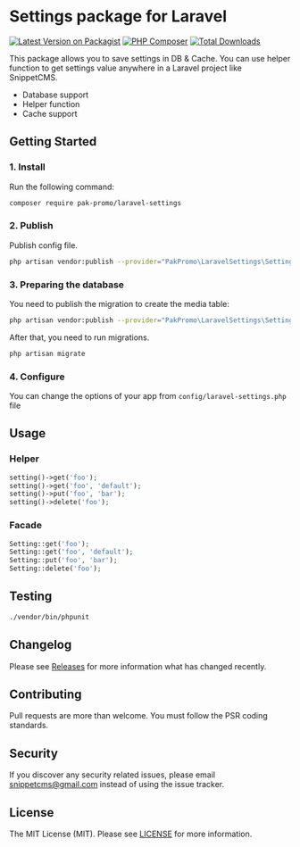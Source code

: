 # Settings package for Laravel

[![Latest Version on Packagist](https://img.shields.io/packagist/v/Pak-Promo/laravel-settings.svg?style=flat-square)](https://packagist.org/packages/Pak-Promo/laravel-settings)
[![PHP Composer](https://github.com/Pak-Promo/laravel-settings/actions/workflows/php.yml/badge.svg)](https://github.com/Pak-Promo/laravel-settings/actions/workflows/php.yml)
[![Total Downloads](https://img.shields.io/packagist/dt/Pak-Promo/laravel-settings.svg?style=flat-square)](https://packagist.org/packages/Pak-Promo/laravel-settings)

This package allows you to save settings in DB & Cache. You can use helper function to get settings value anywhere in a Laravel project like SnippetCMS.

* Database support
* Helper function
* Cache support

## Getting Started

### 1. Install

Run the following command:

```bash
composer require pak-promo/laravel-settings
```

### 2. Publish

Publish config file.

```bash
php artisan vendor:publish --provider="PakPromo\LaravelSettings\SettingsServiceProvider" --tag=settings-config
```

### 3. Preparing the database

You need to publish the migration to create the media table:

```bash
php artisan vendor:publish --provider="PakPromo\LaravelSettings\SettingsServiceProvider" --tag=settings-migration
```

After that, you need to run migrations.

```bash
php artisan migrate
```

### 4. Configure

You can change the options of your app from `config/laravel-settings.php` file

## Usage

### Helper

```php
setting()->get('foo');
setting()->get('foo', 'default');
setting()->put('foo', 'bar');
setting()->delete('foo');
```

### Facade

```php
Setting::get('foo');
Setting::get('foo', 'default');
Setting::put('foo', 'bar');
Setting::delete('foo');
```

## Testing

```bash
./vendor/bin/phpunit
```

## Changelog

Please see [Releases](../../releases) for more information what has changed recently.

## Contributing

Pull requests are more than welcome. You must follow the PSR coding standards.

## Security

If you discover any security related issues, please email snippetcms@gmail.com instead of using the issue tracker.

## License

The MIT License (MIT). Please see [LICENSE](LICENSE.md) for more information.
